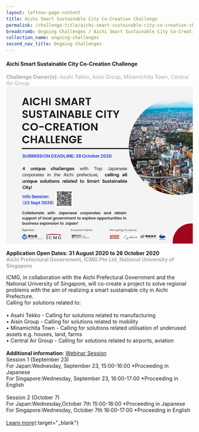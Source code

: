 ```yaml
---
layout: leftnav-page-content
title: Aichi Smart Sustainable City Co-Creation Challenge
permalink: /challenge-title/aichi-smart-sustainable-city-co-creation-challenge
breadcrumb: Ongoing Challenges / Aichi Smart Sustainable City Co-Creation Challenge
collection_name: ongoing-challenges
second_nav_title: Ongoing Challenges
---
```


#### Aichi Smart Sustainable City Co-Creation Challenge
<font color="#a9a9a9"><b>Challenge Owner(s): </b>Asahi Tekko, Aisin Group, Minamichita Town, Central Air Group</font>
[![1](/images/ongoing-challenges/Aichi-Social-Media-Image.jpg)](https://aichissccc.icmg.com.sg/en)

**Application Open Dates: 31 August 2020 to 26 October 2020**<br>
<font color=" #a9a9a9"><b>Aichi Prefectural Government, ICMG Pte Ltd, National University of Singapore</b></font>

ICMG, in collaboration with the Aichi Prefectural Government and the National University of Singapore, will co-create a project to solve regional problems with the aim of realizing a smart sustainable city in Aichi Prefecture.<br>
Calling for solutions related to:<br><br>
•	Asahi Tekko - Calling for solutions related to manufacturing<br>
•	Aisin Group - Calling for solutions related to mobility <br>
•	Minamichita Town - Calling for solutions related utilisation of underused assets e.g. houses, land, farms <br>
• Central Air Group - Calling for solutions related to airports, aviation
<br><br>
<b>Additional information</b>: [Webinar Session](https://www.icmg.com.sg/aichi-smart-sustainable-city-co-creation-challenge-with-singapore-innovation-ecosystem%e3%80%80sharing-co-learning-sessiononline/)<br>
Session 1 (September 23)<br>
For Japan:Wednesday, September 23, 15:00-16:00 *Proceeding in Japanese<br>
For Singapore:Wednesday, September 23, 16:00-17:00 *Proceeding in English
<br><br>
Session 2 (October 7)<br>
For Japan:Wednesday,October 7th 15:00-16:00 *Proceeding in Japanese<br>
For Singapore:Wednesday, October 7th 16:00-17:00 *Proceeding in English
<br><br>
[Learn more](https://aichissccc.icmg.com.sg/en){:target="_blank"}

